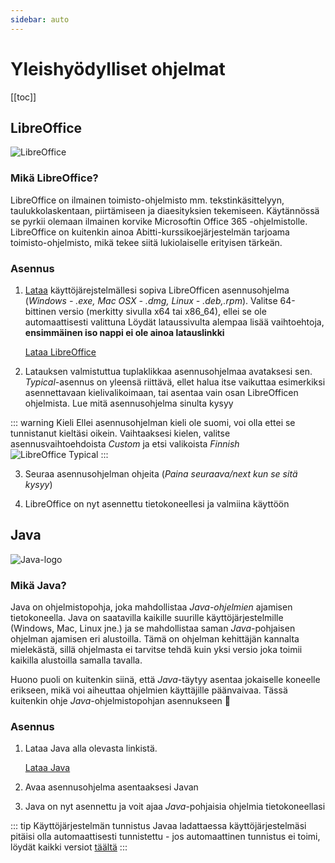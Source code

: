 ```yaml
---
sidebar: auto
---
```


# Yleishyödylliset ohjelmat

[[toc]]

## LibreOffice

![LibreOffice](/images/Libre-logo.jpg)

### Mikä LibreOffice?  

LibreOffice on ilmainen toimisto-ohjelmisto mm. tekstinkäsittelyyn, taulukkolaskentaan, piirtämiseen ja diaesityksien tekemiseen. Käytännössä se pyrkii olemaan ilmainen korvike Microsoftin Office 365 -ohjelmistolle. LibreOffice on kuitenkin ainoa Abitti-kurssikoejärjestelmän tarjoama toimisto-ohjelmisto, mikä tekee siitä lukiolaiselle erityisen tärkeän.

### Asennus

1. [Lataa](https://fi.libreoffice.org/lataa/luotettavin-libreoffice/) käyttöjärejstelmällesi sopiva LibreOfficen asennusohjelma (_Windows - .exe, Mac OSX - .dmg, Linux - .deb,.rpm_). Valitse 64-bittinen versio (merkitty sivulla x64 tai x86_64), ellei se ole automaattisesti valittuna Löydät lataussivulta alempaa lisää vaihtoehtoja, **ensimmäinen iso nappi ei ole ainoa latauslinkki** 

    [Lataa LibreOffice](https://fi.libreoffice.org/lataa/luotettavin-libreoffice/)

2. Latauksen valmistuttua tuplaklikkaa asennusohjelmaa avataksesi sen. _Typical_-asennus on yleensä riittävä, ellet halua itse vaikuttaa esimerkiksi asennettavaan kielivalikoimaan, tai asentaa vain osan LibreOfficen ohjelmista. Lue mitä asennusohjelma sinulta kysyy

::: warning Kieli
Ellei asennusohjelman kieli ole suomi, voi olla ettei se tunnistanut kieltäsi oikein. Vaihtaaksesi kielen, valitse asennusvaihtoehdoista _Custom_ ja etsi valikoista _Finnish_
![LibreOffice Typical](/images/Libre3.png)
:::



3. Seuraa asennusohjelman ohjeita (_Paina seuraava/next kun se sitä kysyy_)

4. LibreOffice on nyt asennettu tietokoneellesi ja valmiina käyttöön

## Java

![Java-logo](/images/java.png)

### Mikä Java?

Java on ohjelmistopohja, joka mahdollistaa _Java-ohjelmien_ ajamisen tietokoneella. Java on saatavilla kaikille suurille käyttöjärjestelmille (Windows, Mac, Linux jne.) ja se mahdollistaa saman _Java_-pohjaisen ohjelman ajamisen eri alustoilla. Tämä on ohjelman kehittäjän kannalta mielekästä, sillä ohjelmasta ei tarvitse tehdä kuin yksi versio joka toimii kaikilla alustoilla samalla tavalla. 

Huono puoli on kuitenkin siinä, että _Java_-täytyy asentaa jokaiselle koneelle erikseen, mikä voi aiheuttaa ohjelmien käyttäjille päänvaivaa. Tässä kuitenkin ohje _Java_-ohjelmistopohjan asennukseen 🙂

### Asennus

1. Lataa Java alla olevasta linkistä.

     [Lataa Java](https://www.java.com/inc/BrowserRedirect1.jsp?locale=fi)

2. Avaa asennusohjelma asentaaksesi Javan

3. Java on nyt asennettu ja voit ajaa _Java_-pohjaisia ohjelmia tietokoneellasi

::: tip Käyttöjärjestelmän tunnistus
Javaa ladattaessa käyttöjärjestelmäsi pitäisi olla automaattisesti tunnistettu - jos automaattinen tunnistus ei toimi, löydät kaikki versiot [täältä](https://www.java.com/en/download/manual.jsp)
:::